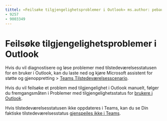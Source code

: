 ```yaml
---
tittel: «Feilsøke tilgjengelighetsproblemer i Outlook» ms.author: pebaum author: pebaum manager: scotv ms.date: 04/8/2021 ms.audience: Admin ms.topic: article ms.service: o365-administration ROBOTS: NOINDEX, NOFOLLOW localization_priority: Priority ms.collection: Adm_O365 ms.custom: (
- 9257
- 9003349
---
```


# <a name="troubleshoot-presence-issues-in-outlook"></a>Feilsøke tilgjengelighetsproblemer i Outlook

Hvis du vil diagnostisere og løse problemer med tilstedeværelsesstatusen for en bruker i Outlook, kan du laste ned og kjøre Microsoft assistent for støtte og gjenoppretting > [Teams Tilstedeværelsesscenario](https://aka.ms/SaRA-TeamsPresenceScenario).

Hvis du vil feilsøke et problem med tilgjengelighet i Outlook manuelt, følger du fremgangsmåten i Problemer med tilgjengelighetsstatus for [brukere i Outlook](https://docs.microsoft.com/microsoftteams/troubleshoot/teams-im-presence/issues-with-presence-in-outlook).

Hvis tilstedeværelsesstatusen ikke oppdateres i Teams, kan du se Din faktiske tilstedeværelsesstatus [gjenspeiles ikke i Teams](https://docs.microsoft.com/microsoftteams/troubleshoot/teams-im-presence/presence-not-show-actual-status).
